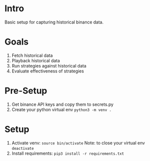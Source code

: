 # Intro
Basic setup for capturing historical binance data.

# Goals
1. Fetch historical data
2. Playback historical data
3. Run strategies against historical data
4. Evaluate effectiveness of strategies

# Pre-Setup
1. Get binance API keys and copy them to secrets.py
2. Create your python virtual env `python3 -m venv .`

# Setup
1. Activate venv: `source bin/activate`
   Note: to close your virtual env `deactivate`
2. Install requirements: `pip3 install -r requirements.txt`

